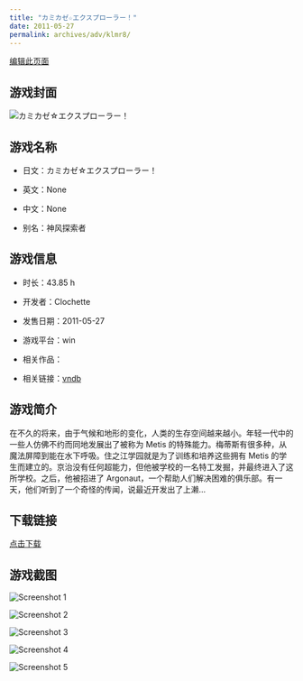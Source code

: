 ```yaml
---
title: "カミカゼ☆エクスプローラー！"
date: 2011-05-27
permalink: archives/adv/klmr8/
---
```

[编辑此页面](https://github.com/ACG-3/ADV3-source/blob/main/source/_posts/%E3%82%AB%E3%83%9F%E3%82%AB%E3%82%BC%E2%98%86%E3%82%A8%E3%82%AF%E3%82%B9%E3%83%97%E3%83%AD%E3%83%BC%E3%83%A9%E3%83%BC%EF%BC%81.md)

## 游戏封面

![カミカゼ☆エクスプローラー！](https://pan.timero.xyz/d/onedrive/img_lib_001/%E3%82%AB%E3%83%9F%E3%82%AB%E3%82%BC%E2%98%86%E3%82%A8%E3%82%AF%E3%82%B9%E3%83%97%E3%83%AD%E3%83%BC%E3%83%A9%E3%83%BC%EF%BC%81_cover.avif)


## 游戏名称

- 日文：カミカゼ☆エクスプローラー！
- 英文：None
- 中文：None

- 别名：神风探索者


## 游戏信息

- 时长：43.85 h
- 开发者：Clochette
- 发售日期：2011-05-27
- 游戏平台：win
- 相关作品：

- 相关链接：[vndb](https://vndb.org/v4942)


## 游戏简介

在不久的将来，由于气候和地形的变化，人类的生存空间越来越小。年轻一代中的一些人仿佛不约而同地发展出了被称为 Metis 的特殊能力。梅蒂斯有很多种，从魔法屏障到能在水下呼吸。住之江学园就是为了训练和培养这些拥有 Metis 的学生而建立的。京治没有任何超能力，但他被学校的一名特工发掘，并最终进入了这所学校。之后，他被招进了 Argonaut，一个帮助人们解决困难的俱乐部。有一天，他们听到了一个奇怪的传闻，说最近开发出了上濑...




## 下载链接

[点击下载](https://pan.timero.xyz/onedrive/adv_lib_001/%E3%82%AB%E3%83%9F%E3%82%AB%E3%82%BC%E2%98%86%E3%82%A8%E3%82%AF%E3%82%B9%E3%83%97%E3%83%AD%E3%83%BC%E3%83%A9%E3%83%BC%EF%BC%81)


## 游戏截图


![Screenshot 1](https://pan.timero.xyz/d/onedrive/img_lib_001/%E3%82%AB%E3%83%9F%E3%82%AB%E3%82%BC%E2%98%86%E3%82%A8%E3%82%AF%E3%82%B9%E3%83%97%E3%83%AD%E3%83%BC%E3%83%A9%E3%83%BC%EF%BC%81_Screenshot_1.avif)

![Screenshot 2](https://pan.timero.xyz/d/onedrive/img_lib_001/%E3%82%AB%E3%83%9F%E3%82%AB%E3%82%BC%E2%98%86%E3%82%A8%E3%82%AF%E3%82%B9%E3%83%97%E3%83%AD%E3%83%BC%E3%83%A9%E3%83%BC%EF%BC%81_Screenshot_2.avif)

![Screenshot 3](https://pan.timero.xyz/d/onedrive/img_lib_001/%E3%82%AB%E3%83%9F%E3%82%AB%E3%82%BC%E2%98%86%E3%82%A8%E3%82%AF%E3%82%B9%E3%83%97%E3%83%AD%E3%83%BC%E3%83%A9%E3%83%BC%EF%BC%81_Screenshot_3.avif)

![Screenshot 4](https://pan.timero.xyz/d/onedrive/img_lib_001/%E3%82%AB%E3%83%9F%E3%82%AB%E3%82%BC%E2%98%86%E3%82%A8%E3%82%AF%E3%82%B9%E3%83%97%E3%83%AD%E3%83%BC%E3%83%A9%E3%83%BC%EF%BC%81_Screenshot_4.avif)

![Screenshot 5](https://pan.timero.xyz/d/onedrive/img_lib_001/%E3%82%AB%E3%83%9F%E3%82%AB%E3%82%BC%E2%98%86%E3%82%A8%E3%82%AF%E3%82%B9%E3%83%97%E3%83%AD%E3%83%BC%E3%83%A9%E3%83%BC%EF%BC%81_Screenshot_5.avif)

